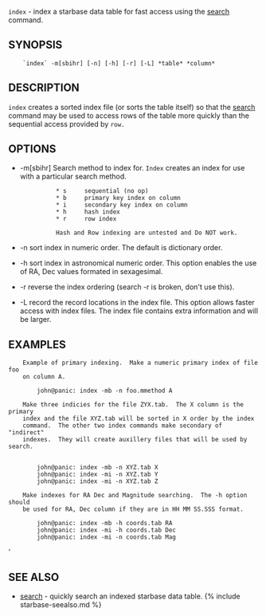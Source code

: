 

`index` - index a starbase data table for fast access using the [search](search.html) command.

SYNOPSIS
--------

```
    `index` -m[sbihr] [-n] [-h] [-r] [-L] *table* *column*
```


DESCRIPTION
-----------

 `index` creates a sorted index file (or sorts the table itself) so that 
 the [search](search.html) command may be used to access rows of the table more quickly
 than the sequential access provided by `row.`

OPTIONS
-------


- -m[sbihr]    Search method to index for.  `Index` creates an index for use
                with a particular search method.


                * s     sequential (no op)
                * b     primary key index on column
                * i     secondary key index on column
                * h     hash index
                * r     row index

                Hash and Row indexing are untested and Do NOT work.
                

- -n           sort index in numeric order.  The default is dictionary order.
- -h           sort index in astronomical numeric order.  This option 
                enables the use of RA, Dec values formated in sexagesimal.
- -r           reverse the index ordering (search -r is broken, don't use this).
- -L           record the record locations in the index file.  This option
                allows faster access with index files.  The index file contains
                extra information and will be larger.


EXAMPLES
--------


        Example of primary indexing.  Make a numeric primary index of file foo
        on column A.

```
        john@panic: index -mb -n foo.mmethod A
```

        Make three indicies for the file ZYX.tab.  The X column is the primary
        index and the file XYZ.tab will be sorted in X order by the index
        command.  The other two index commands make secondary of "indirect" 
        indexes.  They will create auxillery files that will be used by search.
```

        john@panic: index -mb -n XYZ.tab X
        john@panic: index -mi -n XYZ.tab Y
        john@panic: index -mi -n XYZ.tab Z
```
        Make indexes for RA Dec and Magnitude searching.  The -h option should
        be used for RA, Dec column if they are in HH MM SS.SSS format.

```
        john@panic: index -mb -h coords.tab RA
        john@panic: index -mi -h coords.tab Dec
        john@panic: index -mi -n coords.tab Mag
```
'

SEE ALSO
--------

  * [search](search.html)     - quickly search an indexed starbase data table.
{% include starbase-seealso.md %}

